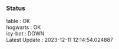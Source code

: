 ### Status


table : OK  
hogwarts : OK  
icy-bot : DOWN  
Latest Update : 2023-12-11 12:14:54.024887
